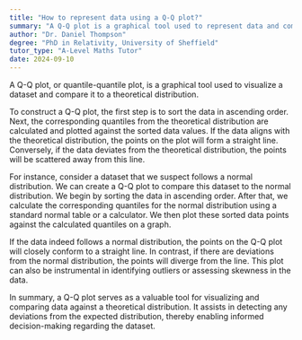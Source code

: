 ```yaml
---
title: "How to represent data using a Q-Q plot?"
summary: "A Q-Q plot is a graphical tool used to represent data and compare it to a theoretical distribution."
author: "Dr. Daniel Thompson"
degree: "PhD in Relativity, University of Sheffield"
tutor_type: "A-Level Maths Tutor"
date: 2024-09-10
---
```


A Q-Q plot, or quantile-quantile plot, is a graphical tool used to visualize a dataset and compare it to a theoretical distribution.

To construct a Q-Q plot, the first step is to sort the data in ascending order. Next, the corresponding quantiles from the theoretical distribution are calculated and plotted against the sorted data values. If the data aligns with the theoretical distribution, the points on the plot will form a straight line. Conversely, if the data deviates from the theoretical distribution, the points will be scattered away from this line.

For instance, consider a dataset that we suspect follows a normal distribution. We can create a Q-Q plot to compare this dataset to the normal distribution. We begin by sorting the data in ascending order. After that, we calculate the corresponding quantiles for the normal distribution using a standard normal table or a calculator. We then plot these sorted data points against the calculated quantiles on a graph.

If the data indeed follows a normal distribution, the points on the Q-Q plot will closely conform to a straight line. In contrast, if there are deviations from the normal distribution, the points will diverge from the line. This plot can also be instrumental in identifying outliers or assessing skewness in the data.

In summary, a Q-Q plot serves as a valuable tool for visualizing and comparing data against a theoretical distribution. It assists in detecting any deviations from the expected distribution, thereby enabling informed decision-making regarding the dataset.
    